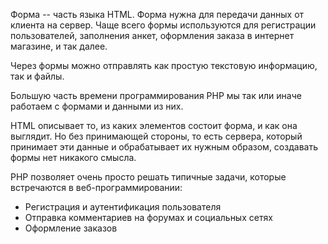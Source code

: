 Форма -- часть языка HTML. Форма нужна для передачи данных от клиента на сервер.
Чаще всего формы используются для регистрации пользователей, заполнения анкет, оформления заказа в интернет магазине, и так далее.

Через формы можно отправлять как простую текстовую информацию, так и файлы.

Большую часть времени программирования PHP мы так или иначе работаем с формами и данными из них.

HTML описывает то, из каких элементов состоит форма, и как она выглядит. Но без принимающей стороны, то есть сервера, который принимает эти данные и обрабатывает их нужным образом, создавать формы нет никакого смысла.

PHP позволяет очень просто решать типичные задачи, которые встречаются в веб-программировании:

- Регистрация и аутентификация пользователя
- Отправка комментариев на форумах и социальных сетях
- Оформление заказов

